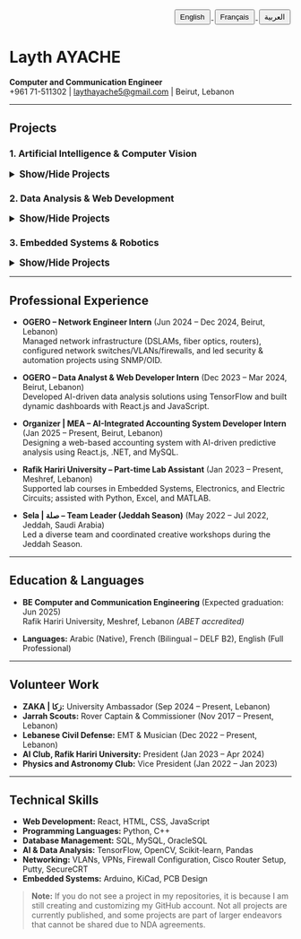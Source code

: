 <!-- Translation Buttons -->
<div align="right">
  <a href="https://translate.google.com/translate?hl=en&sl=en&tl=en&u=https://github.com/laythayache" target="_blank">
    <button style="padding:4px 8px; margin:2px;">English</button>
  </a>
  <a href="https://translate.google.com/translate?hl=en&sl=en&tl=fr&u=https://github.com/laythayache" target="_blank">
    <button style="padding:4px 8px; margin:2px;">Français</button>
  </a>
  <a href="https://translate.google.com/translate?hl=en&sl=en&tl=ar&u=https://github.com/laythayache" target="_blank">
    <button style="padding:4px 8px; margin:2px;">العربية</button>
  </a>
</div>

# Layth AYACHE

**Computer and Communication Engineer**  
+961 71-511302 | [laythayache5@gmail.com](mailto:laythayache5@gmail.com) | Beirut, Lebanon

---

## Projects

### 1. Artificial Intelligence & Computer Vision
<details>
  <summary style="font-size:1.2em; font-weight:bold; cursor:pointer;">Show/Hide Projects</summary>
  <ul>
    <li><strong>License Plate Recognition System:</strong> Real-time detection using Python, YOLOv8, and OCR.</li>
    <li><strong>Face Recognition System:</strong> Application built with Python and OpenCV using Haar cascades and Eigenfaces.</li>
    <li><strong>Sign Language Translator:</strong> Real-time gesture recognition tool using OpenCV and TensorFlow (CNN) for ASL translation.</li>
    <li><strong>Image Processing & Color Detection:</strong> Applications using OpenCV for color, edge detection, and object tracking.</li>
    <li><strong>Breast Cancer Detection Model:</strong> Machine learning model using TensorFlow for predictive analytics.</li>
  </ul>
  <a href="https://github.com/laythayache?tab=repositories" target="_blank" style="display:inline-block; background-color:#888888; color:#fff; padding:8px 16px; margin-top:8px; border:none; border-radius:4px; text-decoration:none; font-size:1em;">
    Explore AI/Computer Vision Projects »
  </a>
</details>

### 2. Data Analysis & Web Development
<details>
  <summary style="font-size:1.2em; font-weight:bold; cursor:pointer;">Show/Hide Projects</summary>
  <ul>
    <li><strong>Sentiment Analysis for Restaurant Reviews:</strong> NLP application using Python and Scikit-learn to classify customer reviews.</li>
    <li><strong>Dynamic Data Visualization Tool:</strong> Web app built with React.js, JavaScript, and TensorFlow for real-time data insights.</li>
    <li><strong>Vinyl Record Store Website:</strong> E-commerce platform using JavaScript and JSON with user authentication and secure payment features.</li>
    <li><strong>Laz Press Database System:</strong> GUI-based database application using SQL for streamlined data management and reporting.</li>
  </ul>
  <a href="https://github.com/laythayache?tab=repositories" target="_blank" style="display:inline-block; background-color:#888888; color:#fff; padding:8px 16px; margin-top:8px; border:none; border-radius:4px; text-decoration:none; font-size:1em;">
    Explore Data Analysis & Web Dev Projects »
  </a>
</details>

### 3. Embedded Systems & Robotics
<details>
  <summary style="font-size:1.2em; font-weight:bold; cursor:pointer;">Show/Hide Projects</summary>
  <ul>
    <li><strong>Home Security System with Embedded Design:</strong> IoT-based system using Arduino, PIR sensors, and Bluetooth for real-time alerts.</li>
    <li><strong>Line Tracking Robot:</strong> Autonomous robot using Arduino and IR sensors for line-following navigation.</li>
    <li><strong>FM/AM Radio PCB Design:</strong> Custom PCB design using KiCad for an FM/AM radio system.</li>
  </ul>
  <a href="https://github.com/laythayache?tab=repositories" target="_blank" style="display:inline-block; background-color:#888888; color:#fff; padding:8px 16px; margin-top:8px; border:none; border-radius:4px; text-decoration:none; font-size:1em;">
    Explore Embedded Systems & Robotics Projects »
  </a>
</details>

---

## Professional Experience

- **OGERO – Network Engineer Intern** (Jun 2024 – Dec 2024, Beirut, Lebanon)  
  Managed network infrastructure (DSLAMs, fiber optics, routers), configured network switches/VLANs/firewalls, and led security & automation projects using SNMP/OID.

- **OGERO – Data Analyst & Web Developer Intern** (Dec 2023 – Mar 2024, Beirut, Lebanon)  
  Developed AI-driven data analysis solutions using TensorFlow and built dynamic dashboards with React.js and JavaScript.

- **Organizer | MEA – AI-Integrated Accounting System Developer Intern** (Jan 2025 – Present, Beirut, Lebanon)  
  Designing a web-based accounting system with AI-driven predictive analysis using React.js, .NET, and MySQL.

- **Rafik Hariri University – Part-time Lab Assistant** (Jan 2023 – Present, Meshref, Lebanon)  
  Supported lab courses in Embedded Systems, Electronics, and Electric Circuits; assisted with Python, Excel, and MATLAB.

- **Sela | صلة – Team Leader (Jeddah Season)** (May 2022 – Jul 2022, Jeddah, Saudi Arabia)  
  Led a diverse team and coordinated creative workshops during the Jeddah Season.

---

## Education & Languages

- **BE Computer and Communication Engineering** (Expected graduation: Jun 2025)  
  Rafik Hariri University, Meshref, Lebanon *(ABET accredited)*

- **Languages:** Arabic (Native), French (Bilingual – DELF B2), English (Full Professional)

---

## Volunteer Work

- **ZAKA | زكا:** University Ambassador (Sep 2024 – Present, Lebanon)
- **Jarrah Scouts:** Rover Captain & Commissioner (Nov 2017 – Present, Lebanon)
- **Lebanese Civil Defense:** EMT & Musician (Dec 2022 – Present, Lebanon)
- **AI Club, Rafik Hariri University:** President (Jan 2023 – Apr 2024)
- **Physics and Astronomy Club:** Vice President (Jan 2022 – Jan 2023)

---

## Technical Skills

- **Web Development:** React, HTML, CSS, JavaScript  
- **Programming Languages:** Python, C++  
- **Database Management:** SQL, MySQL, OracleSQL  
- **AI & Data Analysis:** TensorFlow, OpenCV, Scikit-learn, Pandas  
- **Networking:** VLANs, VPNs, Firewall Configuration, Cisco Router Setup, Putty, SecureCRT  
- **Embedded Systems:** Arduino, KiCad, PCB Design

> **Note:** If you do not see a project in my repositories, it is because I am still creating and customizing my GitHub account. Not all projects are currently published, and some projects are part of larger endeavors that cannot be shared due to NDA agreements.
